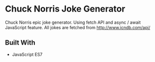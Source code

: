 # Chuck Norris Joke Generator 
Chuck Norris epic joke generator. Using fetch API and async / await JavaScript feature.
All jokes are fetched from http://www.icndb.com/api/

## Built With
* JavaScript ES7
